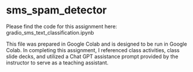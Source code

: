 # sms_spam_detector

Please find the code for this assignment here: gradio_sms_text_classification.ipynb

This file was prepared in Google Colab and is designed to be run in Google Colab. In completing this assignment, I referenced class activities, class slide decks, and utilized a Chat GPT assistance prompt provided by the instructor to serve as a teaching assistant.
